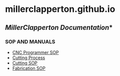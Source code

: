 # millerclapperton.github.io
## *MillerClapperton Documentation**

### SOP AND MANUALS
- [CNC Programmer SOP](CNCProgrammerSOP.md)
- [Cutting Process](CuttingProcess.md)
- [Cutting SOP](CuttingSOP.md)
- [Fabrication SOP](FabricationSOP.md)

